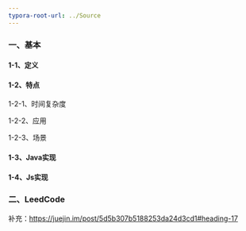 ```yaml
---
typora-root-url: ../Source
---
```


### 一、基本

#### 1-1、定义

#### 1-2、特点

1-2-1、时间复杂度

1-2-2、应用

1-2-3、场景

#### 1-3、Java实现

#### 1-4、Js实现

### 二、LeedCode

补充：https://juejin.im/post/5d5b307b5188253da24d3cd1#heading-17